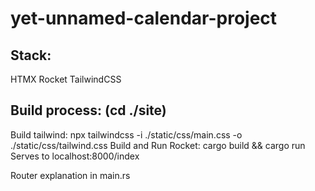 # yet-unnamed-calendar-project

## Stack:
HTMX
Rocket
TailwindCSS

## Build process: (cd ./site)
Build tailwind: npx tailwindcss -i ./static/css/main.css -o ./static/css/tailwind.css
Build and Run Rocket: cargo build && cargo run
Serves to localhost:8000/index

Router explanation in main.rs
